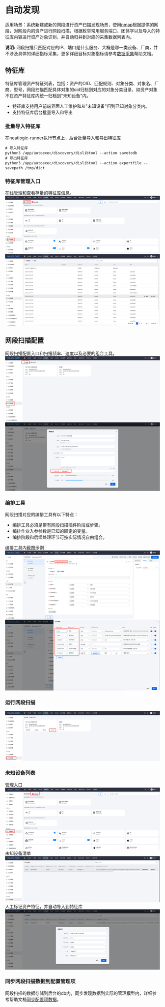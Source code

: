 # 自动发现
适用场景：系统新建或新的网段进行资产扫描发现场景，使用[nmap](https://nmap.org/)根据提供的网段，对网段内的资产进行网段扫描，根据枚举常用服务端口、团体字以及导入的特征库内容进行资产对象识别，并自动归并到对应的采集数据列表内。

<b>说明:</b> 网段扫描只匹配对应的IP、端口是什么服务、大概是哪一类设备、厂商，并不涉及具体的详细指标采集，更多详细目标对象指标请参考[数据采集](../数据采集/1.数据采集和巡检.md)帮助文档。

## 特征库
特征库管理资产特征列表，包括：资产的OID、匹配规则、对象分类、对象名、厂商、型号，网段扫描匹配具体对象的oid归档到对应的对象分类目录，如资产对象不在资产特征库内统一归档到"未知设备"内。

* 特征库支持用户前端界面人工维护和从"未知设备"归到已知对象分类内。
* 支持特征库后台批量导入和导出

### 批量导入特征库
在neatlogic-runner执行节点上，后台批量导入和导出特征库
```shell
# 导入特征库
python3 /app/autoexec/discovery/dislibtool --action savetodb
# 导出特征库
python3 /app/autoexec/discovery/dislibtool --action exportfile --savepath /tmp/dict
```

### 特征库管理入口
在线管理和查看存量的特征库信息。
![img.png](images/特征入口.png)
![img.png](images/特征列表.png)

## 网段扫描配置
网段扫描配置入口和扫描频率、速度以及必要的组合工具。
![img.png](images/网段扫描入口.png)
![img.png](images/网段扫描配置.png)

### 编排工具
网段扫描对应的编排工具有以下特点：
* 编排工具必须是带有网段扫描插件阶段或步骤。
* 编排作业入参参数是已知的固定的变量。
* 编排阶段和后续处理环节可按实际情况自由组合。

编排工具内截图示例
![img.png](images/网段扫描编排工具.png)
![img.png](images/网段扫描工具入参.png)

### 运行网段扫描
![img.png](images/网段扫描运行.jpg)

### 未知设备列表
管理入口
![img.png](images/未知设备入口.png)
未知设备清单
![img.png](images/未知设备列表.png)
人工标记资产特征，并自动导入到特征库
![img.png](images/标记未知资产.png)

### 同步网段扫描数据到配置管理项
网段扫描的数据存储到后台的db内，同步发现数据到实际的管理模型内，详细参考帮助文档[同步配置项数据](../数据采集/0.同步数据配置映射.md)。